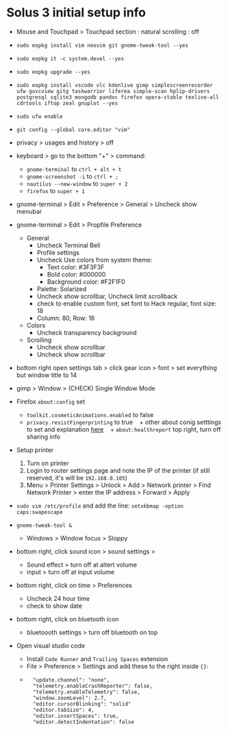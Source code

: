 # Solus 3 initial setup info

+ Mouse and Touchpad > Touchpad section : natural scrolling : off
+ `sudo eopkg install vim neovim git gnome-tweak-tool --yes`
+ `sudo eopkg it -c system.devel --yes`
+ `sudo eopkg upgrade --yes`
+ `sudo eopkg install vscode vlc kdenlive gimp simplescreenrecorder ufw guvcview gitg taskwarrior liferea simple-scan hplip-drivers postgresql sqlite3 mongodb pandoc firefox opera-stable texlive-all cdrtools iftop zeal gnuplot --yes`
+ `sudo ufw enable`
+ `git config --global core.editor "vim"`

+ privacy > usages and history > off

+ keyboard > go to the bottom "+" > command: 
	+ `gnome-terminal` to `ctrl + alt + t`
	+ `gnome-screenshot -i` to `ctrl + ;`
	+ `nautilus --new-window` to `super + 2`
	+ `firefox` to `super + 1`

+ gnome-terminal > Edit > Preference > General > Uncheck show menubar
+ gnome-terminal > Edit > Propfile Preference
	+ General
		+ Uncheck Terminal Bell
		+ Profile settings
		+ Uncheck Use colors from system theme:
			+ Text color: #3F3F3F
			+ Bold color: #000000
			+ Background color: #F2F1F0
		+ Palette: Solarized
		+ Uncheck show scrollbar, Uncheck limit scrollback
		+ check to enable custom font, set font to Hack regular, font size: 18
		+ Column: 80, Row: 16
	+ Colors
		+ Uncheck transparency background
	+ Scrolling
		+ Uncheck show scrollbar
		+ Uncheck show scrollbar

+ bottom right open settings tab > click gear icon > font > set everything but window title to 14

+ gimp > Window > (CHECK) Single Window Mode

+ Firefox `about:config` set
    + `toolkit.cosmeticAnimations.enabled` to false
    + `privacy.resistFingerprinting` to true
    + other about conig setttings to set and explanation [here](https://www.privacytools.io/#about_config)
    + `about:healthreport` top right, turn off sharing info

+ Setup printer
    1. Turn on printer
    2. Login to router settings page and note the IP of the printer (if still reserved, it's will be `192.168.0.105`)
    3. Menu > Printer Settings > Unlock > Add > Network printer > Find Network Printer > enter the IP address > Forward > Apply
+ `sudo vim /etc/profile` and add the line: `setxkbmap -option caps:swapescape`
+ `gnome-tweak-tool &`
	+ Windows > Window focus > Sloppy
+ bottom right, click sound icon > sound settings > 
	+ Sound effect > turn off at altert volume
	+ input > turn off at input volume
+ bottom right, click on time > Preferences
	+ Uncheck 24 hour time
	+ check to show date
+ bottom right, click on bluetooth icon
	+ bluetoooth settings > turn off bluetooth on top
+ Open visual studio code
	+ Install `Code Runner` and `Trailing Spaces` extension
	+ File > Preference > Settings  and add these to the right inside `{}`:
	+ ```
	    "update.channel": "none",
	    "telemetry.enableCrashReporter": false,
	    "telemetry.enableTelemetry": false,
	    "window.zoomLevel": 2.7,
	    "editor.cursorBlinking": "solid"
	    "editor.tabSize": 4,
	    "editor.insertSpaces": true,
	    "editor.detectIndentation": false
	  ```
